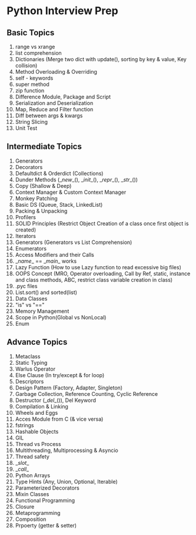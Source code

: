 # Python Interview Prep
## Basic Topics
1. range vs xrange
2. list comprehension
3. Dictionaries (Merge two dict with update(), sorting by key & value, Key collision)
4. Method Overloading & Overriding
5. self - keywords 
6. super method
7. zip function
8. Difference Module, Package and Script
9. Serialization and Deserialization
10. Map, Reduce and Filter function
11. Diff between args & kwargs
12. String Slicing
13. Unit Test 


## Intermediate Topics
1. Generators
2. Decorators
3. Defaultdict & Orderdict (Collections)
4. Dunder Methods (\__new__(), \__init__(), \__repr__(), \__str__())
5. Copy (Shallow & Deep)
6. Context Manager & Custom Context Manager
7. Monkey Patching
8. Basic DS (Queue, Stack, LinkedList)
9. Packing & Unpacking
10. Profilers
11. SOLID Principles (Restrict Object Creation of a class once first object is created)
12. Iterators
13. Generators (Generators vs List Comprehension)
14. Enumerators
15. Access Modifiers and their Calls
16. \__name__ == \__main__ works 
17. Lazy Function (How to use Lazy function to read excessive big files)
18. OOPS Concept (MRO, Operator overloading, Call by Ref, static, instance and class methods, ABC, restrict class variable creation in class)
19. .pyc files
20. List.sort() and sorted(list)
21. Data Classes
22. "is" vs "=="
23. Memory Management
24. Scope in Python(Global vs NonLocal)
25. Enum


## Advance Topics
1. Metaclass
2. Static Typing
3. Warlus Operator
4. Else Clause (In try/except & for loop)
5. Descriptors
6. Design Pattern (Factory, Adapter, Singleton)
7. Garbage Collection, Reference Counting, Cyclic Reference
8. Destructor (\__del__()), Del Keyword
9. Compilation & Linking
10. Wheels and Eggs
11. Acces Module from C (& vice versa)
12. fstrings
13. Hashable Objects
14. GIL
15. Thread vs Process
16. Multithreading, Multiprocessing & Asyncio
17. Thread safety
18. \__slot__
19. \__call__
20. Python Arrays
21. Type Hints (Any, Union, Optional, Iterable)
22. Parameterized Decorators
23. Mixin Classes
24. Functional Programming
25. Closure
26. Metaprogramming
27. Composition
28. Prpoerty (getter & setter)
